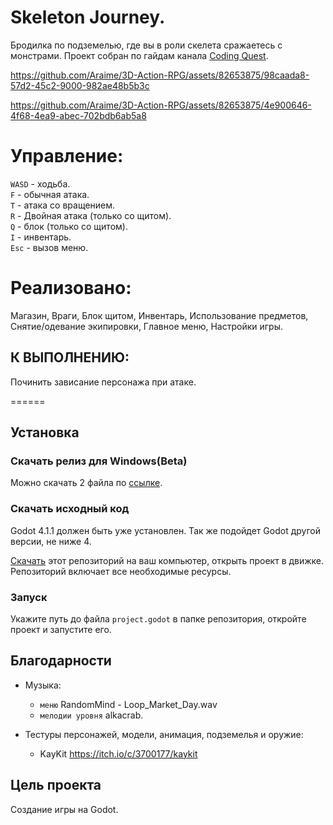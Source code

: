 # Skeleton Journey.
Бродилка по подземелью, где вы в роли скелета сражаетесь с монстрами.
Проект собран по гайдам канала [Coding Quest](https://www.youtube.com/@CodingQuests).

https://github.com/Araime/3D-Action-RPG/assets/82653875/98caada8-57d2-45c2-9000-982ae48b5b3c

https://github.com/Araime/3D-Action-RPG/assets/82653875/4e900646-4f68-4ea9-abec-702bdb6ab5a8

# Управление:
`WASD` - ходьба.  
`F` - обычная атака.  
`T` - атака со вращением.  
`R` - Двойная атака (только со щитом).  
`Q` - блок (только со щитом).  
`I` - инвентарь.  
`Esc` - вызов меню.  

# Реализовано:

Магазин, Враги, Блок щитом, Инвентарь, Использование предметов, Снятие/одевание экипировки, Главное меню,
Настройки игры.

## К ВЫПОЛНЕНИЮ:

Починить зависание персонажа при атаке.

======

## Установка

### Скачать релиз для Windows(Beta)

Можно скачать 2 файла по [ссылке](https://github.com/Araime/Skeleton-Journey/releases).

### Скачать исходный код

Godot 4.1.1 должен быть уже установлен. Так же подойдет Godot другой версии, не ниже 4.

[Скачать](https://github.com/Araime/Skeleton-Journey/archive/master.zip) этот репозиторий на ваш компьютер,
открыть проект в движке.  
Репозиторий включает все необходимые ресурсы.

### Запуск

Укажите путь до файла `project.godot` в папке репозитория, откройте проект и запустите его.

## Благодарности
- Музыка:  
	- `меню` RandomMind - Loop_Market_Day.wav
	- `мелодии уровня` alkacrab.

- Тестуры персонажей, модели, анимация, подземелья и оружие:
  
    - KayKit https://itch.io/c/3700177/kaykit

## Цель проекта

Создание игры на Godot.
